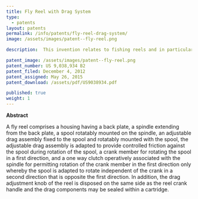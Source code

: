 ```yaml
---
title: Fly Reel with Drag System
type: 
  - patents
layout: patents
permalink: /info/patents/fly-reel-drag-system/
image: /assets/images/patent--fly-reel.png

description:  This invention relates to fishing reels and in particular, a fly fishing reel having a drag assembly and removable spool.

patent_image: /assets/images/patent--fly-reel.png
patent_number: US 9,038,934 B2
patent_filed: December 4, 2012
patent_assigned: May 26, 2015
patent_download: /assets/pdf/US9038934.pdf

published: true
weight: 1
---
```

 

**Abstract**

A fly reel comprises a housing having a back plate, a spindle extending from the back plate, a spool rotatably mounted on the spindle, an adjustable drag assembly fixed to the spool and rotatably mounted with the spool, the adjustable drag assembly is adapted to provide controlled friction against the spool during rotation of the spool, a crank member for rotating the spool in a first direction, and a one way clutch operatively associated with the spindle for permitting rotation of the crank member in the first direction only whereby the spool is adapted to rotate independent of the crank in a second direction that is opposite the first direction. In addition, the drag adjustment knob of the reel is disposed on the same side as the reel crank handle and the drag components may be sealed within a cartridge.


